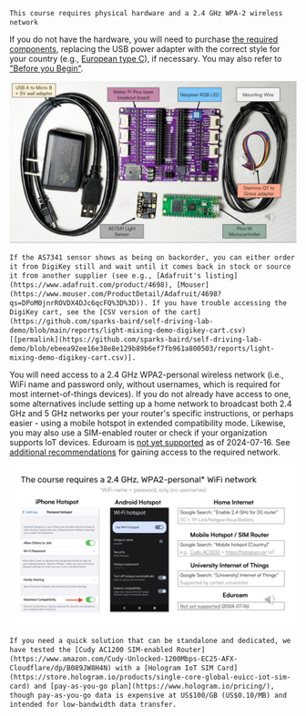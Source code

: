 ```{warning}
This course requires physical hardware and a 2.4 GHz WPA-2 wireless network
```

If you do not have the hardware, you will need to purchase [the required components](https://www.digikey.com/short/wj34bfjr), replacing the USB power adapter with the correct style for your country (e.g., [European type C](https://www.digikey.de/en/products/detail/cui-inc/SWI5-5-E-I38/5287193)), if necessary. You may also refer to ["Before you Begin"](https://www.sciencedirect.com/science/article/pii/S2666166723002964?via%3Dihub#sec1).

![Hardware annotated](hardware-annotated.png)

```{tip}
If the AS7341 sensor shows as being on backorder, you can either order it from DigiKey still and wait until it comes back in stock or source it from another supplier (see e.g., [Adafruit's listing](https://www.adafruit.com/product/4698), [Mouser](https://www.mouser.com/ProductDetail/Adafruit/4698?qs=DPoM0jnrROVDX4DJc6qcFQ%3D%3D)). If you have trouble accessing the DigiKey cart, see the [CSV version of the cart](https://github.com/sparks-baird/self-driving-lab-demo/blob/main/reports/light-mixing-demo-digikey-cart.csv) [[permalink](https://github.com/sparks-baird/self-driving-lab-demo/blob/ebeea92ee16e38e8e129b89b6ef7fb961a800503/reports/light-mixing-demo-digikey-cart.csv)].
```

You will need access to a 2.4 GHz WPA2-personal wireless network (i.e., WiFi name and password only, without usernames, which is required for most internet-of-things devices). If you do not already have access to one, some alternatives include setting up a home network to broadcast both 2.4 GHz and 5 GHz networks per your router's specific instructions, or perhaps easier - using a mobile hotspot in extended compatibility mode. Likewise, you may also use a SIM-enabled router or check if your organization supports IoT devices. Eduroam is [not yet supported](https://raspberrypi.stackexchange.com/questions/139096/how-can-i-connect-my-raspberry-pi-pico-w-to-an-eduroam-wifi-access-point-wpa-au) as of 2024-07-16. See [additional recommendations](https://github.com/sparks-baird/self-driving-lab-demo/discussions/83) for gaining access to the required network.

![Wifi Help](wifi-help.png)

```{tip}
If you need a quick solution that can be standalone and dedicated, we have tested the [Cudy AC1200 SIM-enabled Router](https://www.amazon.com/Cudy-Unlocked-1200Mbps-EC25-AFX-Cloudflare/dp/B089JW8H4N) with a [Hologram IoT SIM Card](https://store.hologram.io/products/single-core-global-euicc-iot-sim-card) and [pay-as-you-go plan](https://www.hologram.io/pricing/), though pay-as-you-go data is expensive at US$100/GB (US$0.10/MB) and intended for low-bandwidth data transfer.
```
